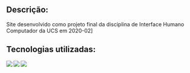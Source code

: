 ## Descrição:

Site desenvolvido como projeto final da disciplina de Interface Humano Computador da UCS em 2020-02]

## Tecnologias utilizadas:
<img src="https://img.shields.io/badge/angular%20-%23DD0031.svg?&style=for-the-badge&logo=angular&logoColor=white"/>
<img align="left" src="https://img.shields.io/badge/typescript%20-%23007ACC.svg?&style=for-the-badge&logo=typescript&logoColor=white"/>
<img align="left" src="https://img.shields.io/badge/firebase%20-%23039BE5.svg?&style=for-the-badge&logo=firebase"/>

